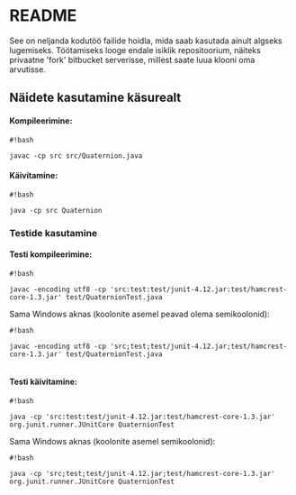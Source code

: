 # README #

See on neljanda kodutöö failide hoidla, mida saab kasutada ainult algseks lugemiseks.
Töötamiseks looge endale isiklik repositoorium, näiteks privaatne 'fork' bitbucket serverisse, millest saate luua klooni oma arvutisse.

## Näidete kasutamine käsurealt ##
#### Kompileerimine: ####

```
#!bash

javac -cp src src/Quaternion.java
```

#### Käivitamine: ####

```
#!bash

java -cp src Quaternion
```


### Testide kasutamine ###
#### Testi kompileerimine: ####

```
#!bash

javac -encoding utf8 -cp 'src:test:test/junit-4.12.jar:test/hamcrest-core-1.3.jar' test/QuaternionTest.java

```
Sama Windows aknas (koolonite asemel peavad olema semikoolonid):

```
#!bash

javac -encoding utf8 -cp 'src;test;test/junit-4.12.jar;test/hamcrest-core-1.3.jar' test/QuaternionTest.java


```

#### Testi käivitamine: ####

```
#!bash

java -cp 'src:test:test/junit-4.12.jar:test/hamcrest-core-1.3.jar' org.junit.runner.JUnitCore QuaternionTest
```

Sama Windows aknas (koolonite asemel semikoolonid):

```
#!bash

java -cp 'src;test;test/junit-4.12.jar;test/hamcrest-core-1.3.jar' org.junit.runner.JUnitCore QuaternionTest
```
